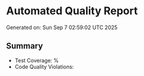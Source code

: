 # Automated Quality Report

Generated on: Sun Sep  7 02:59:02 UTC 2025

## Summary
- Test Coverage: %
- Code Quality Violations: 

